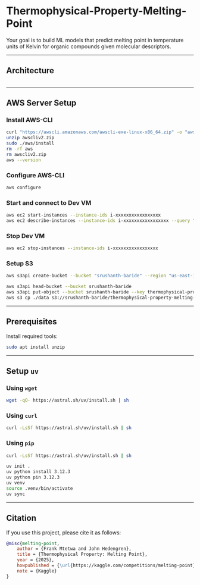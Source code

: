 # Thermophysical-Property-Melting-Point
Your goal is to build ML models that predict melting point in temperature units of Kelvin for organic compounds given molecular descriptors.

---

## Architecture

```mermaid

```

---

## AWS Server Setup

### Install AWS-CLI

```bash
curl "https://awscli.amazonaws.com/awscli-exe-linux-x86_64.zip" -o "awscliv2.zip"
unzip awscliv2.zip
sudo ./aws/install
rm -rf aws
rm awscliv2.zip
aws --version
```

### Configure AWS-CLI

```bash
aws configure
```

### Start and connect to Dev VM

```bash
aws ec2 start-instances --instance-ids i-xxxxxxxxxxxxxxxxx
aws ec2 describe-instances --instance-ids i-xxxxxxxxxxxxxxxxx --query "Reservations[0].Instances[0].PublicIpAddress" --output text
```

### Stop Dev VM

```bash
aws ec2 stop-instances --instance-ids i-xxxxxxxxxxxxxxxxx
```

### Setup S3

```bash
aws s3api create-bucket --bucket "srushanth-baride" --region "us-east-1" --create-bucket-configuration LocationConstraint="us-east-1"

aws s3api head-bucket --bucket srushanth-baride
aws s3api put-object --bucket srushanth-baride --key thermophysical-property-melting-point/
aws s3 cp ./data s3://srushanth-baride/thermophysical-property-melting-point/ --recursive
```

---

## Prerequisites

Install required tools:

```bash
sudo apt install unzip
```

---

## Setup `uv`

### Using `wget`

```bash
wget -qO- https://astral.sh/uv/install.sh | sh
```

### Using `curl`

```bash
curl -LsSf https://astral.sh/uv/install.sh | sh
```

### Using `pip`

```bash
curl -LsSf https://astral.sh/uv/install.sh | sh
```

```bash
uv init .
uv python install 3.12.3
uv python pin 3.12.3
uv venv
source .venv/bin/activate
uv sync
```

---

## Citation

If you use this project, please cite it as follows:

```bibtex
@misc{melting-point,
    author = {Frank Mtetwa and John Hedengren},
    title = {Thermophysical Property: Melting Point},
    year = {2025},
    howpublished = {\url{https://kaggle.com/competitions/melting-point}},
    note = {Kaggle}
}
```
